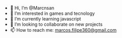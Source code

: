 - 👋 Hi, I’m @Marcnsan
- 👀 I’m interested in games and tecnology 
- 🌱 I’m currently learning javascript 
- 💞️ I’m looking to collaborate on new projects
- 📫 How to reach me: marcos.filipe360@gmail.com

<!---
Marcnsan/Marcnsan is a ✨ special ✨ repository because its `README.md` (this file) appears on your GitHub profile.
You can click the Preview link to take a look at your changes.
--->
